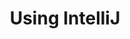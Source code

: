 ---
layout: page
title: Using IntelliJ
permalink: /java/intellij/lessons/usingintellij.html
description: "A look at the minimum we need to know to get started using IntelliJ"
redirect_to:
  - https://automationintesting.com/java/intellij/lessons/usingintellij.html
---